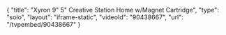 {
    "title": "Xyron 9\"   5\" Creative Station Home w\/Magnet Cartridge",
    "type": "solo",
    "layout": "iframe-static",
    "videoId": "90438667",
    "url": "\/tvpembed\/90438667"
}